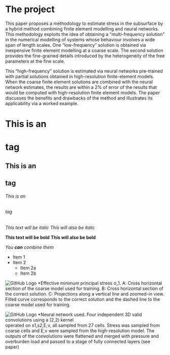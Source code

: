 
# The project 
This paper proposes a methodology to estimate stress in the subsurface by a hybrid method 
combining finite element modelling and neural networks. This methodology exploits the idea 
of obtaining a “multi-frequency solution” in the numerical modelling of systems whose behaviour
 involves a wide span of length scales. One “low-frequency” solution is obtained via inexpensive 
 finite element modelling at a coarse scale. The second solution provides the fine-grained 
 details introduced by the heterogeneity of the free parameters at the fine scale. 
 
 This “high-frequency” solution is estimated via neural networks pre-trained with partial 
 solutions obtained in high-resolution finite-element models. When the coarse finite element 
 solutions are combined with the neural network estimates, the results are within  a 2% 
 of error of the results that would be computed with high-resolution finite element models.
 The  paper discusses the benefits and drawbacks of the method and illustrates its applicability 
 via a worked example.

# This is an <h1> tag
## This is an <h2> tag
###### This is an <h6> tag

*This text will be italic*
_This will also be italic_

**This text will be bold**
__This will also be bold__

_You **can** combine them_


* Item 1
* Item 2
  * Item 2a
  * Item 2b
  
![GitHub Logo](/images/FrontPage2.png)
*Effective minimum principal stress σ_1. A: Cross horizontal section of the coarse model 
used for training. B: Cross horizontal section of the correct solution. 
C: Projections along a vertical line and zoomed-in view. Filled curve corresponds to 
the correct solution and the dashed line to the coarse model used for training. 

![GitHub Logo](/images/network.png)
*Neural network used. Four independent 3D valid convolutions using a (2,2) kernel  
operated on s1,s2,E,ν, all sampled from 27 cells. Stress was sampled from coarse 
cells and E,ν were sampled from the high-resolution model. The outputs of the convolutions 
were flattened and merged with  pressure and overburden load and passed to a stage of  fully connected 
layers (see paper)




